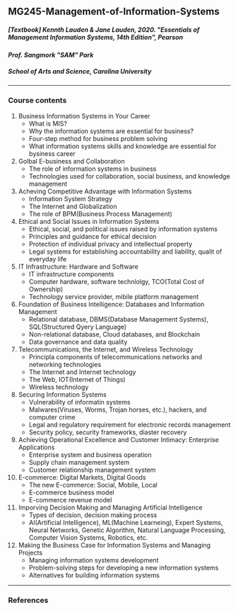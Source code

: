 ## MG245-Management-of-Information-Systems

##### [Textbook] Kennth Lauden & Jane Lauden, 2020. _"Essentials of Management Information Systems, 14th Edition",_ Pearson

#### _Prof._ _Sangmork "SAM" Park_

##### _School of Arts and Science, Carolina University_

---

### Course contents

1. Business Information Systems in Your Career
    - What is MIS?
    - Why the information systems are essential for business?
    - Four-step method for business problem solving
    - What information systems skills and knowledge are essential for bysiness career
2. Golbal E-business and Collaboration
    - The role of information systems in business
    - Technologies used for collaboration, social business, and knowledge management
3. Acheving Competitive Advantage with Information Systems
    - Information System Strategy
    - The Internet and Globalization
    - The role of BPM(Business Process Management)
4. Ethical and Social Issues in Information Systems
    - Ethical, social, and political issues raised by information systems
    - Principles and guidance for ethical decision
    - Protection of individual privacy and intellectual property
    - Legal systems for establishing accountability and liability, qualit of everyday life
5. IT Infrastructure: Hardware and Software
    - IT infrastructure components
    - Computer hardware, software technlolgy, TCO(Total Cost of Ownership)
    - Technology service provider, mibile platform management
6. Foundation of Business Intelligence: Databases and Information Management
    - Relational database, DBMS(Database Management Systems), SQL(Structured Qyery Language)
    - Non-relational database, Cloud databases, and Blockchain
    - Data governance and data quality
7. Telecommunications, the Internet, and Wireless Technology
    - Principla components of telecommunications networks and networking technologies
    - The Internet and Internet technology
    - The Web, IOT(Internet of Things)
    - Wireless technology
8. Securing Information Systems
    - Vulnerability of informatin systems
    - Malwares(Viruses, Worms, Trojan horses, etc.), hackers, and computer crime
    - Legal and regulatory requirement for electronic records management
    - Security policy, security frameworks, diaster recovery
9. Achieving Operational Excellence and Customer Intimacy: Enterprise Applications
    - Enterprise system and business operation
    - Supply chain management system
    - Customer relationship management system
10. E-commerce: Digital Markets, Digital Goods
    - The new E-commerce: Social, Mobile, Local
    - E-commerce business model
    - E-commerce revenue model
11. Imporving Decision Making and Managing Artificial Intelligence
    - Types of decision, decision making process
    - AI(Artificial Intelligence), ML(Machine Learneing), Expert Systems, Neural Networks, Genetic Algorithm, Natural Language Processing, Computer Vision Systems, Robotics, etc.
12. Making the Business Case for Information Systems and Managing Projects
    - Managing information systems development
    - Problem-solving steps for developing a new information systems
    - Alternatives for building information systems

---

### References
